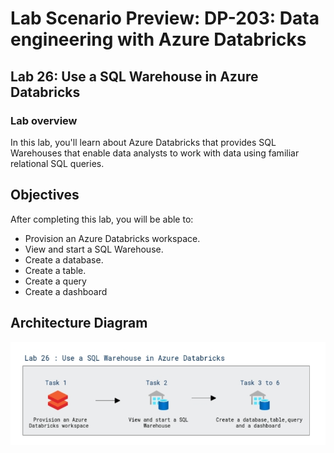 # Lab Scenario Preview: DP-203: Data engineering with Azure Databricks


## Lab 26: Use a SQL Warehouse in Azure Databricks

### Lab overview

In this lab, you'll learn about Azure Databricks that provides SQL Warehouses that enable data analysts to work with data using familiar relational SQL queries.


## Objectives

After completing this lab, you will be able to:

 - Provision an Azure Databricks workspace.
 - View and start a SQL Warehouse.
 - Create a database.
 - Create a table.
 - Create a query
 - Create a dashboard

## Architecture Diagram


   ![Azure portal with a cloud shell pane](./media/lab26.png)

 
